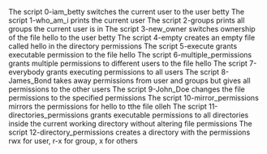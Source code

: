 The script 0-iam_betty switches the current user to the user betty
The script 1-who_am_i prints the current user
The script 2-groups prints all groups the current user is in
The script 3-new_owner switches ownership of the  file hello to the user betty
The script 4-empty creates an empty file called hello in the directory permissions
The script 5-execute grants executable permission to the file hello
The script 6-multiple_permissions grants multiple permissions to different users to the file hello
The script 7-everybody grants executing permissions to all users
The script 8-James_Bond takes away permissions from user and groups but gives all permissions to the other users
The script 9-John_Doe changes the file permissions to the specified permissions
The script 10-mirror_permissions mirrors the permissions for hello to tthe file olleh
The script 11-directories_permissions grants executable permissions to all directories inside the current working directory without altering file permissions
The script 12-directory_permissions creates a directory with the permissions rwx for user, r-x for group, x for others
